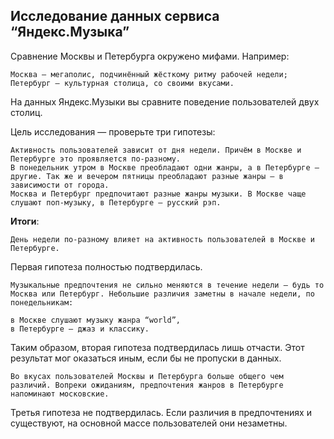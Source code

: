 ## Исследование данных сервиса “Яндекс.Музыка”


Сравнение Москвы и Петербурга окружено мифами. Например:

    Москва — мегаполис, подчинённый жёсткому ритму рабочей недели;
    Петербург — культурная столица, со своими вкусами.

На данных Яндекс.Музыки вы сравните поведение пользователей двух столиц.

Цель исследования — проверьте три гипотезы:

    Активность пользователей зависит от дня недели. Причём в Москве и Петербурге это проявляется по-разному.
    В понедельник утром в Москве преобладают одни жанры, а в Петербурге — другие. Так же и вечером пятницы преобладают разные жанры — в зависимости от города.
    Москва и Петербург предпочитают разные жанры музыки. В Москве чаще слушают поп-музыку, в Петербурге — русский рэп.


**Итоги**:

    День недели по-разному влияет на активность пользователей в Москве и Петербурге.

Первая гипотеза полностью подтвердилась.

    Музыкальные предпочтения не сильно меняются в течение недели — будь то Москва или Петербург. Небольшие различия заметны в начале недели, по понедельникам:

    в Москве слушают музыку жанра “world”,
    в Петербурге — джаз и классику.

Таким образом, вторая гипотеза подтвердилась лишь отчасти. Этот результат мог оказаться иным, если бы не пропуски в данных.

    Во вкусах пользователей Москвы и Петербурга больше общего чем различий. Вопреки ожиданиям, предпочтения жанров в Петербурге напоминают московские.

Третья гипотеза не подтвердилась. Если различия в предпочтениях и существуют, на основной массе пользователей они незаметны.